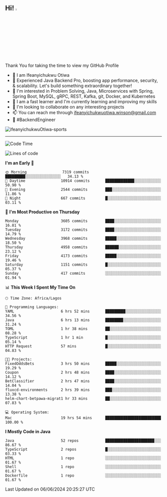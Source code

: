 <!-- BLOG-POST-LIST:START --><!-- BLOG-POST-LIST:END -->

## Hi! <img src="https://media.giphy.com/media/hvRJCLFzcasrR4ia7z/giphy.gif" width="4%"> 

Thank You for taking the time to view my GitHub Profile

- 👋 I am Ifeanyichukwu Otiwa
- 🚀 Experienced Java Backend Pro, boosting app performance, security, & scalability. Let's build something extraordinary together!
- 👀 I'm interested in Problem Solving, Java, Microservices with Spring, Spring Boot, MySQL, gRPC, REST, Kafka, git, Docker, and Kubernetes
- 🌱 I am a fast learner and I'm currently learning and improving my skills
- 💞️ I'm looking to collaborate on any interesting projects
- 📫 You can reach me through ifeanyichukwuotiwa.winson@gmail.com
- 🚀 #BackendEngineer

<p align="left" marginTop="10px"> <img src="https://komarev.com/ghpvc/?username=ifeanyichukwuOtiwa-sports&label=Profile%20views&color=0e75b6&style=for-the-badge" alt="ifeanyichukwuOtiwa-sports" /> </p>

***

<!--START_SECTION:waka-->
![Code Time](http://img.shields.io/badge/Code%20Time-2%2C599%20hrs%2029%20mins-blue)

![Lines of code](https://img.shields.io/badge/From%20Hello%20World%20I%27ve%20Written-5.7%20million%20lines%20of%20code-blue)

**I'm an Early 🐤** 

```text
🌞 Morning                7319 commits        █████████░░░░░░░░░░░░░░░░   34.13 % 
🌆 Daytime                10914 commits       █████████████░░░░░░░░░░░░   50.90 % 
🌃 Evening                2544 commits        ███░░░░░░░░░░░░░░░░░░░░░░   11.86 % 
🌙 Night                  667 commits         █░░░░░░░░░░░░░░░░░░░░░░░░   03.11 % 
```
📅 **I'm Most Productive on Thursday** 

```text
Monday                   3605 commits        ████░░░░░░░░░░░░░░░░░░░░░   16.81 % 
Tuesday                  3172 commits        ████░░░░░░░░░░░░░░░░░░░░░   14.79 % 
Wednesday                3968 commits        █████░░░░░░░░░░░░░░░░░░░░   18.50 % 
Thursday                 4958 commits        ██████░░░░░░░░░░░░░░░░░░░   23.12 % 
Friday                   4173 commits        █████░░░░░░░░░░░░░░░░░░░░   19.46 % 
Saturday                 1151 commits        █░░░░░░░░░░░░░░░░░░░░░░░░   05.37 % 
Sunday                   417 commits         ░░░░░░░░░░░░░░░░░░░░░░░░░   01.94 % 
```


📊 **This Week I Spent My Time On** 

```text
🕑︎ Time Zone: Africa/Lagos

💬 Programming Languages: 
YAML                     6 hrs 52 mins       █████████░░░░░░░░░░░░░░░░   34.56 % 
Java                     6 hrs 13 mins       ████████░░░░░░░░░░░░░░░░░   31.24 % 
TOML                     1 hr 38 mins        ██░░░░░░░░░░░░░░░░░░░░░░░   08.28 % 
TypeScript               1 hr 1 min          █░░░░░░░░░░░░░░░░░░░░░░░░   05.14 % 
HTTP Request             57 mins             █░░░░░░░░░░░░░░░░░░░░░░░░   04.83 % 

🐱‍💻 Projects: 
FixedOddsBets            3 hrs 50 mins       █████░░░░░░░░░░░░░░░░░░░░   19.29 % 
Coupon                   2 hrs 48 mins       ████░░░░░░░░░░░░░░░░░░░░░   14.12 % 
BetClassifier            2 hrs 47 mins       ████░░░░░░░░░░░░░░░░░░░░░   14.04 % 
fluxcd-environments      2 hrs 39 mins       ███░░░░░░░░░░░░░░░░░░░░░░   13.38 % 
helm-chart-betpawa-migrat1 hr 33 mins        ██░░░░░░░░░░░░░░░░░░░░░░░   07.83 % 

💻 Operating System: 
Mac                      19 hrs 54 mins      █████████████████████████   100.00 % 
```

**I Mostly Code in Java** 

```text
Java                     52 repos            ██████████████████████░░░   86.67 % 
TypeScript               2 repos             █░░░░░░░░░░░░░░░░░░░░░░░░   03.33 % 
HTML                     1 repo              ░░░░░░░░░░░░░░░░░░░░░░░░░   01.67 % 
Shell                    1 repo              ░░░░░░░░░░░░░░░░░░░░░░░░░   01.67 % 
Dockerfile               1 repo              ░░░░░░░░░░░░░░░░░░░░░░░░░   01.67 % 
```




 Last Updated on 06/06/2024 20:25:27 UTC
<!--END_SECTION:waka-->

<!--
<p align="center">
![trophy](https://github-profile-trophy.vercel.app/?username=ifeanyichukwuOtiwa-sports&theme=onedark) (https://github.com/ryo-ma/github-profile-trophy)
</p>
-->

<!---
ifeanyi-otiwa/ifeanyi-otiwa is a ✨ special ✨ repository because its `README.md` (this file) appears on your GitHub profile.
You can click the Preview link to take a look at your changes.
--->
